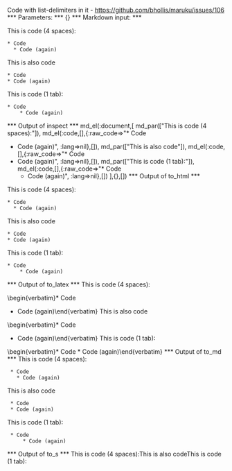 Code with list-delimiters in it - https://github.com/bhollis/maruku/issues/106
*** Parameters: ***
{}
*** Markdown input: ***

This is code (4 spaces):

    * Code
      * Code (again)

This is also code

    * Code
	* Code (again)

This is code (1 tab):

	* Code
		* Code (again)


*** Output of inspect ***
md_el(:document,[
	md_par(["This is code (4 spaces):"]),
	md_el(:code,[],{:raw_code=>"* Code
  * Code (again)", :lang=>nil},[]),
	md_par(["This is also code"]),
	md_el(:code,[],{:raw_code=>"* Code
* Code (again)", :lang=>nil},[]),
	md_par(["This is code (1 tab):"]),
	md_el(:code,[],{:raw_code=>"* Code
	* Code (again)", :lang=>nil},[])
],{},[])
*** Output of to_html ***
<p>This is code (4 spaces):</p>

<pre><code>* Code
  * Code (again)</code></pre>

<p>This is also code</p>

<pre><code>* Code
* Code (again)</code></pre>

<p>This is code (1 tab):</p>

<pre><code>* Code
	* Code (again)</code></pre>
*** Output of to_latex ***
This is code (4 spaces):

\begin{verbatim}* Code
  * Code (again)\end{verbatim}
This is also code

\begin{verbatim}* Code
* Code (again)\end{verbatim}
This is code (1 tab):

\begin{verbatim}* Code
	* Code (again)\end{verbatim}
*** Output of to_md ***
This is code (4 spaces):

     * Code
       * Code (again)

This is also code

     * Code
     * Code (again)

This is code (1 tab):

     * Code
         * Code (again)
*** Output of to_s ***
This is code (4 spaces):This is also codeThis is code (1 tab):
